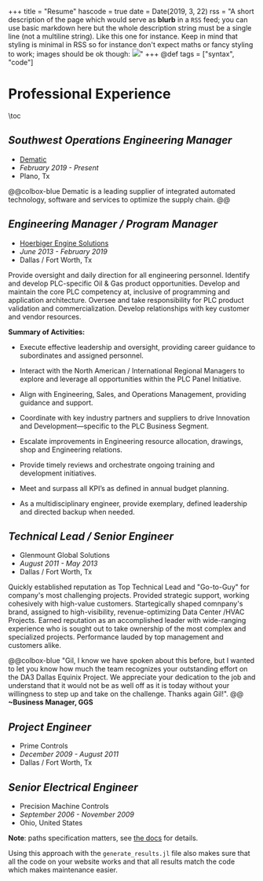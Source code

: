 +++
title = "Resume"
hascode = true
date = Date(2019, 3, 22)
rss = "A short description of the page which would serve as **blurb** in a `RSS` feed; you can use basic markdown here but the whole description string must be a single line (not a multiline string). Like this one for instance. Keep in mind that styling is minimal in RSS so for instance don't expect maths or fancy styling to work; images should be ok though: ![](https://upload.wikimedia.org/wikipedia/en/3/32/Rick_and_Morty_opening_credits.jpeg)"
+++
@def tags = ["syntax", "code"]

# Professional Experience

\toc


## **_Southwest Operations  Engineering Manager_**
* [Dematic](https://www.dematic.com/)
* _February 2019 - Present_
* Plano, Tx

@@colbox-blue
Dematic is a leading supplier of integrated automated technology, software and services to optimize the supply chain.
@@


## **_Engineering Manager / Program Manager_**
* [Hoerbiger Engine Solutions](https://www.hoerbiger.com/)
* _June 2013 - February 2019_
* Dallas / Fort Worth, Tx

Provide oversight and daily direction for all engineering personnel. Identify and develop PLC-specific Oil & Gas product opportunities. Develop and maintain the core PLC competency at, inclusive of programming and application architecture. Oversee and take responsibility for PLC product validation and commercialization. Develop relationships with key customer and vendor resources.  

__Summary of Activities:__


- Execute effective leadership and oversight, providing career guidance to subordinates and assigned personnel.

- Interact with the North American / International Regional Managers to explore and leverage all opportunities within the PLC Panel Initiative. 

- Align with Engineering, Sales, and Operations Management, providing guidance and support. 

- Coordinate with key industry partners and suppliers to drive Innovation and Development—specific to the PLC Business Segment.

- Escalate improvements in Engineering resource allocation, drawings, shop and Engineering relations. 

- Provide timely reviews and orchestrate ongoing training and development initiatives.

- Meet and surpass all KPI’s as defined in annual budget planning.

- As a multidisciplinary engineer, provide exemplary, defined leadership and directed backup when needed.


## **_Technical Lead / Senior Engineer_**
* Glenmount Global Solutions
* _August 2011 - May 2013_
* Dallas / Fort Worth, Tx

Quickly established reputation as Top Technical Lead and "Go-to-Guy" for company's most challenging projects. Provided strategic support, working
cohesively with high-value customers. Startegically shaped comnpany's brand, assigned to high-visibility, revenue-optimizing Data Center /HVAC Projects.
Earned reputation as an accomplished leader with wide-ranging experience who is sought out to take ownership of the most complex and specialized projects.
Performance lauded by top management and customers alike.


@@colbox-blue
"Gil, I know we have spoken about this before, but I wanted to let you know how much the team recognizes your outstanding effort on the 
DA3 Dallas Equinix Project. We appreciate your dedication to the job and understand that it would not be as well off as it is today without your 
willingness to step up and take on the challenge. Thanks again Gil!". 
@@ __~Business Manager, GGS__

## **_Project Engineer_**
* Prime Controls
* _December 2009 - August 2011_
* Dallas / Fort Worth, Tx

## **_Senior Electrical Engineer_**
* Precision Machine Controls
* _September 2006 - November 2009_
*  Ohio, United States

**Note**: paths specification matters, see [the docs](https://tlienart.github.io/franklindocs/code/index.html#more_on_paths) for details.

Using this approach with the `generate_results.jl` file also makes sure that all the code on your website works and that all results match the code which makes maintenance easier.

